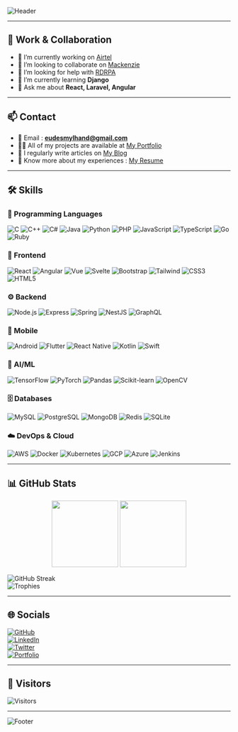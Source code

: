 <!-- Header avec animation -->
![Header](https://capsule-render.vercel.app/api?type=waving&color=gradient&height=180&section=header&text=Hi%20👋,%20I'm%20Eudes%20Mylhand&fontSize=30&fontAlignY=35&desc=A%20passionate%2full-stack%20Developer%20from%20France%20🇫🇷&descAlignY=55&descAlign=50)

---

## 💼 Work & Collaboration
- 🔭 I’m currently working on [Airtel](https://github.com/eudesmylhand/airtel)  
- 👯 I’m looking to collaborate on [Mackenzie](https://github.com/eudesmylhand/mackenzie)  
- 🤝 I’m looking for help with [RDRPA](https://github.com/eudesmylhand/rdrpa)  
- 🌱 I’m currently learning **Django**  
- 💬 Ask me about **React, Laravel, Angular**  

---

## 📫 Contact
- 📧 Email : **eudesmylhand@gmail.com**  
- 👨‍💻 All of my projects are available at [My Portfolio](https://tonportfolio.com)  
- 📝 I regularly write articles on [My Blog](https://tonblog.com)  
- 📄 Know more about my experiences : [My Resume](https://toncv.com)  


---

## 🛠️ Skills

### 🔹 Programming Languages  
![C](https://skillicons.dev/icons?i=c) ![C++](https://skillicons.dev/icons?i=cpp) ![C#](https://skillicons.dev/icons?i=cs) ![Java](https://skillicons.dev/icons?i=java) ![Python](https://skillicons.dev/icons?i=python) ![PHP](https://skillicons.dev/icons?i=php) ![JavaScript](https://skillicons.dev/icons?i=javascript) ![TypeScript](https://skillicons.dev/icons?i=typescript) ![Go](https://skillicons.dev/icons?i=go) ![Ruby](https://skillicons.dev/icons?i=ruby)  

### 🎨 Frontend  
![React](https://skillicons.dev/icons?i=react) ![Angular](https://skillicons.dev/icons?i=angular) ![Vue](https://skillicons.dev/icons?i=vue) ![Svelte](https://skillicons.dev/icons?i=svelte) ![Bootstrap](https://skillicons.dev/icons?i=bootstrap) ![Tailwind](https://skillicons.dev/icons?i=tailwind) ![CSS3](https://skillicons.dev/icons?i=css) ![HTML5](https://skillicons.dev/icons?i=html)  

### ⚙️ Backend  
![Node.js](https://skillicons.dev/icons?i=nodejs) ![Express](https://skillicons.dev/icons?i=express) ![Spring](https://skillicons.dev/icons?i=spring) ![NestJS](https://skillicons.dev/icons?i=nestjs) ![GraphQL](https://skillicons.dev/icons?i=graphql)  

### 📱 Mobile  
![Android](https://skillicons.dev/icons?i=android) ![Flutter](https://skillicons.dev/icons?i=flutter) ![React Native](https://skillicons.dev/icons?i=react) ![Kotlin](https://skillicons.dev/icons?i=kotlin) ![Swift](https://skillicons.dev/icons?i=swift)  

### 🧠 AI/ML  
![TensorFlow](https://skillicons.dev/icons?i=tensorflow) ![PyTorch](https://skillicons.dev/icons?i=pytorch) ![Pandas](https://skillicons.dev/icons?i=python) ![Scikit-learn](https://skillicons.dev/icons?i=python) ![OpenCV](https://skillicons.dev/icons?i=opencv)  

### 🗄️ Databases  
![MySQL](https://skillicons.dev/icons?i=mysql) ![PostgreSQL](https://skillicons.dev/icons?i=postgresql) ![MongoDB](https://skillicons.dev/icons?i=mongodb) ![Redis](https://skillicons.dev/icons?i=redis) ![SQLite](https://skillicons.dev/icons?i=sqlite)  

### ☁️ DevOps & Cloud  
![AWS](https://skillicons.dev/icons?i=aws) ![Docker](https://skillicons.dev/icons?i=docker) ![Kubernetes](https://skillicons.dev/icons?i=kubernetes) ![GCP](https://skillicons.dev/icons?i=gcp) ![Azure](https://skillicons.dev/icons?i=azure) ![Jenkins](https://skillicons.dev/icons?i=jenkins)  

---

## 📊 GitHub Stats
<p align="center">
  <img src="https://github-readme-stats.vercel.app/api?username=eudesmylhand&show_icons=true&theme=tokyonight" height="150"/>
  <img src="https://github-readme-stats.vercel.app/api/top-langs/?username=eudesmylhand&layout=compact&theme=tokyonight" height="150"/>
</p>

![GitHub Streak](https://streak-stats.demolab.com?user=eudesmylhand&theme=tokyonight&border_radius=10)  
![Trophies](https://github-profile-trophy.vercel.app/?username=eudesmylhand&theme=tokyonight&no-frame=true&row=1&column=7)

---

## 🌐 Socials
[![GitHub](https://img.shields.io/badge/GitHub-100000?style=flat&logo=github&logoColor=white)](https://github.com/eudesmylhand)  
[![LinkedIn](https://img.shields.io/badge/LinkedIn-0A66C2?style=flat&logo=linkedin&logoColor=white)](https://linkedin.com/in/eudesmylhand)  
[![Twitter](https://img.shields.io/badge/Twitter-1DA1F2?style=flat&logo=twitter&logoColor=white)](https://twitter.com/tonpseudo)  
[![Portfolio](https://img.shields.io/badge/Portfolio-000000?style=flat&logo=vercel&logoColor=white)](https://tonportfolio.com)  

---

## 👀 Visitors
![Visitors](https://komarev.com/ghpvc/?username=eudesmylhand&color=blue)

---

<!-- Footer -->
![Footer](https://capsule-render.vercel.app/api?type=waving&color=gradient&height=120&section=footer)
